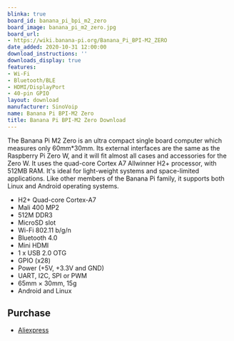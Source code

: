 ```yaml
---
blinka: true
board_id: banana_pi_bpi_m2_zero
board_image: banana_pi_m2_zero.jpg
board_url:
- https://wiki.banana-pi.org/Banana_Pi_BPI-M2_ZERO
date_added: 2020-10-31 12:00:00
download_instructions: ''
downloads_display: true
features:
- Wi-Fi
- Bluetooth/BLE
- HDMI/DisplayPort
- 40-pin GPIO
layout: download
manufacturer: SinoVoip
name: Banana Pi BPI-M2 Zero
title: Banana Pi BPI-M2 Zero Download
---
```


The Banana Pi M2 Zero is an ultra compact single board computer which measures only 60mm*30mm. Its external interfaces are the same as the Raspberry Pi Zero W, and it will fit almost all cases and accessories for the Zero W. It uses the quad-core Cortex A7 Allwinner H2+ processor, with 512MB RAM. It's ideal for light-weight systems and space-limited applications. Like other members of the Banana Pi family, it supports both Linux and Android operating systems.

- H2+ Quad-core Cortex-A7
- Mali 400 MP2
- 512M DDR3
- MicroSD slot
- Wi-Fi 802.11 b/g/n
- Bluetooth 4.0
- Mini HDMI
- 1 x USB 2.0 OTG
- GPIO (x28)
- Power (+5V, +3.3V and GND)
- UART, I2C, SPI or PWM
- 65mm × 30mm, 15g
- Android and Linux

## Purchase
* [Aliexpress](https://www.aliexpress.com/item/33038926185.html)
